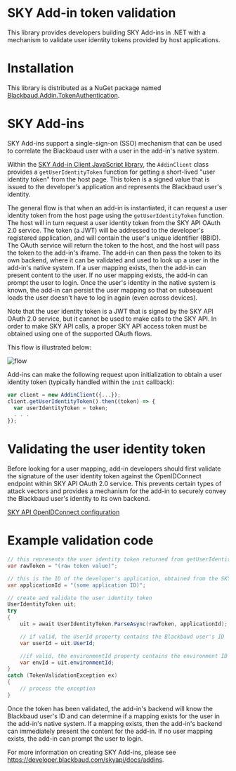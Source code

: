 # SKY Add-in token validation
This library provides developers building SKY Add-ins in .NET with a mechanism to validate user identity tokens provided by host applications. 

# Installation

This library is distributed as a NuGet package named [Blackbaud.Addin.TokenAuthentication](https://www.nuget.org/packages/Blackbaud.Addin.TokenAuthentication).

# SKY Add-ins
SKY Add-ins support a single-sign-on (SSO) mechanism that can be used to correlate the Blackbaud user with a user in the add-in's native system.

Within the [SKY Add-in Client JavaScript library](https://github.com/blackbaud/sky-addin-client), the `AddinClient` class provides a `getUserIdentityToken` function for getting a short-lived "user identity token" from the host page. This token is a signed value that is issued to the developer's application and represents the Blackbaud user's identity.

The general flow is that when an add-in is instantiated, it can request a user identity token from the host page using the `getUserIdentityToken` function. The host will in turn request a user identity token from the SKY API OAuth 2.0 service. The token (a JWT) will be addressed to the developer's registered application, and will contain the user's unique identifier (BBID). The OAuth service will return the token to the host, and the host will pass the token to the add-in's iframe. The add-in can then pass the token to its own backend, where it can be validated and used to look up a user in the add-in's native system. If a user mapping exists, then the add-in can present content to the user. If no user mapping exists, the add-in can prompt the user to login. Once the user's identity in the native system is known, the add-in can persist the user mapping so that on subsequent loads the user doesn't have to log in again (even across devices).

Note that the user identity token is a JWT that is signed by the SKY API OAuth 2.0 service, but it cannot be used to make calls to the SKY API. In order to make SKY API calls, a proper SKY API access token must be obtained using one of the supported OAuth flows.

This flow is illustrated below:

![flow](https://sky.blackbaudcdn.net/skyuxapps/uiextensibility-docs/assets/add-in-sso.6121e14a352d0208ae00c92a4a5274d824550356.png)

Add-ins can make the following request upon initialization to obtain a user identity token (typically handled within the `init` callback):

```js
var client = new AddinClient({...});
client.getUserIdentityToken().then((token) => {
  var userIdentityToken = token;
  . . .
});
```

# Validating the user identity token 
Before looking for a user mapping, add-in developers should first validate the signature of the user identity token against the OpenIDConnect endpoint within SKY API OAuth 2.0 service. This prevents certain types of attack vectors and provides a mechanism for the add-in to securely convey the Blackbaud user's identity to its own backend.

[SKY API OpenIDConnect configuration](https://oauth2.sky.blackbaud.com/.well-known/openid-configuration)

# Example validation code

```csharp
// this represents the user identity token returned from getUserIdentityToken()
var rawToken = "(raw token value)";

// this is the ID of the developer's application, obtained from the SKY API developer portal
var applicationId = "(some application ID)";

// create and validate the user identity token
UserIdentityToken uit;
try
{
    uit = await UserIdentityToken.ParseAsync(rawToken, applicationId);

    // if valid, the UserId property contains the Blackbaud user's ID
    var userId = uit.UserId;

	//if valid, the environmentId property contains the environment ID
    var envId = uit.environmentId;
}
catch (TokenValidationException ex)
{
    // process the exception
}
```

Once the token has been validated, the add-in's backend will know the Blackbaud user's ID and can determine if a mapping exists for the user in the add-in's native system. If a mapping exists, then the add-in's backend can immediately present the content for the add-in. If no user mapping exists, the add-in can prompt the user to login.

For more information on creating SKY Add-ins, please see https://developer.blackbaud.com/skyapi/docs/addins.
